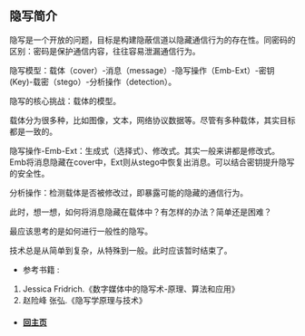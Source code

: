 
## 隐写简介

隐写是一个开放的问题，目标是构建隐蔽信道以隐藏通信行为的存在性。同密码的区别：密码是保护通信内容，往往容易泄漏通信行为。

隐写模型：载体（cover）-消息（message）-隐写操作（Emb-Ext）-密钥(Key)-载密（stego）-分析操作（detection）。

隐写的核心挑战：载体的模型。

载体分为很多种，比如图像，文本，网络协议数据等。尽管有多种载体，其实目标都是一致的。

隐写操作-Emb-Ext：生成式（选择式）、修改式。其实一般来讲都是修改式。Emb将消息隐藏在cover中，Ext则从stego中恢复出消息。可以结合密钥提升隐写的安全性。

分析操作：检测载体是否被修改过，即暴露可能的隐藏的通信行为。



此时，想一想，如何将消息隐藏在载体中？有怎样的办法？简单还是困难？

最应该思考的是如何进行一般性的隐写。




技术总是从简单到复杂，从特殊到一般。此时应该暂时结束了。







- 参考书籍 : 

1. Jessica Fridrich.《数字媒体中的隐写术-原理、算法和应用》
2. 赵险峰 张弘.《隐写学原理与技术》



- ####  [回主页](./README.md) 



